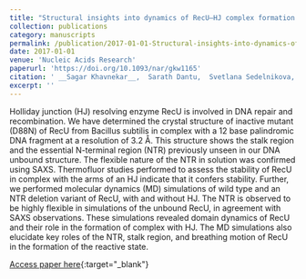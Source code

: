 ```yaml
---
title: "Structural insights into dynamics of RecU–HJ complex formation elucidates key role of NTR and stalk region toward formation of reactive state"
collection: publications
category: manuscripts
permalink: /publication/2017-01-01-Structural-insights-into-dynamics-of-RecUHJ-complex-formation-elucidates-key-role-of-NTR-and-stalk-region-toward-formation-of-reactive-state
date: 2017-01-01
venue: 'Nucleic Acids Research'
paperurl: 'https://doi.org/10.1093/nar/gkw1165'
citation: ' __Sagar Khavnekar__,  Sarath Dantu,  Svetlana Sedelnikova,  Sylvia Ayora,  John Rafferty,  Avinash Kale, &quot;Structural insights into dynamics of RecU–HJ complex formation elucidates key role of NTR and stalk region toward formation of reactive state.&quot; Nucleic Acids Research, 2017.'
excerpt: ''
---
```


Holliday junction (HJ) resolving enzyme RecU is involved in DNA repair and recombination. We have determined the crystal structure of inactive mutant (D88N) of RecU from Bacillus subtilis in complex with a 12 base palindromic DNA fragment at a resolution of 3.2 Å. This structure shows the stalk region and the essential N-terminal region (NTR) previously unseen in our DNA unbound structure. The flexible nature of the NTR in solution was confirmed using SAXS. Thermofluor studies performed to assess the stability of RecU in complex with the arms of an HJ indicate that it confers stability. Further, we performed molecular dynamics (MD) simulations of wild type and an NTR deletion variant of RecU, with and without HJ. The NTR is observed to be highly flexible in simulations of the unbound RecU, in agreement with SAXS observations. These simulations revealed domain dynamics of RecU and their role in the formation of complex with HJ. The MD simulations also elucidate key roles of the NTR, stalk region, and breathing motion of RecU in the formation of the reactive state.

[Access paper here](https://doi.org/10.1093/nar/gkw1165){:target="_blank"}

